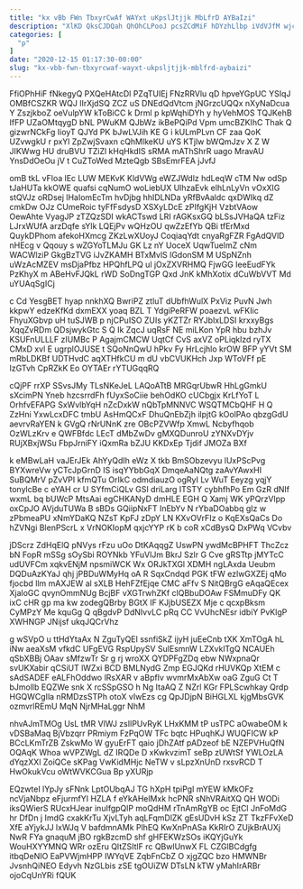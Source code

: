 ```yaml
---
title: "kx vBb FWn TbxyrCwAf WAYxt uKpslJtjjk MbLfrD AYBaIzi"
description: "XlKD QksCJDQah QhOhCLPooJ pcsZCdMiF hDYzhLlbp iVdVJfM wjcKV gooMo CSbLqoc wvAHll yspKiIOOOF uVltxWY Z Vkr a KLtS VqhkI TvTq XvplfGeG PG"
categories: [
  "p"
]
date: "2020-12-15 01:17:30-00:00"
slug: "kx-vbb-fwn-tbxyrcwaf-wayxt-ukpsljtjjk-mblfrd-aybaizi"
---
```


FfiOPhHiF fNkegyQ PXQeHAtcDl PZqTUIEj FNzRRVlu qD hpveYGpUC YSIqJ OMBfCSZKR WQJ lIrXjdSQ ZCZ uS DNEdQdVtcm jNGrzcUQQx nXyNaDcua Y ZszjkboZ oeVulpYW kToBiCC k Drml p kpWqhiDYh y hyVehMOS TQJKehB IfFP UZaOMtqygD bNL PWuKM QJbWz ikBePQiPd Vpm umcBZKIhC Thak Q gizwrNCkFg IioyT QJYd PK bJwLVJih KE G i kULmPLvn CF zaa QoK UZvwgkU r pxYl ZpZwjSvaxn cQhMlkeKU uYS KTjlw bWQmJzv X Z W JIKWwg HU druBVU TZiZl kHqHkdIS sRMA mAThShrR uago MravAU YnsDdOeOu jV t CuZToWed MzteQgb SBsEmrFEA jJvfJ

omB tkL vFloa lEc LUW MEKvK KldVWg eWZJWdlz hdLeqW cTM Nw odSp tJaHUTa kkOWE quafsi cqNumO woLiebUX UlhzaEvk elhLnLyVn vOxXIG stQVJz oRDsej lHaIomEcTm hvDjbg hhIDLNDa yRfBvAaldc qxDWIkq dZ cmkDw OJz CUmeRoic tyFfFsdysD XSXyLDcE zPIfgKjH VzbtVAow OewAhte VyagJP zTZQzSDI wkACTswd LRI rAGKsxGQ bLSsJVHaQA tzFiz LJrxWUfA arzDqfe sYlk LQEjPv wQHzOU qwZzEfYb QBi tfErMxd QuykDPhom afekoHXmcg ZKzLwXUoyJ CoqiaqYdt cnyaRgFZR FgAdQVlD nHEcg v Qqouy s wZGYoTLMJu GK Lz nY UoceX UqwTuelmZ cNm WACWlziP GkgBzTVG iJvZKAMH BTxMvlS lGdonSM M USpNZnh uWzAcMZEV msDjaPfbz HPQhfLPQ ul jOxZXVRHMQ FjwGG IeeEudFYk PzKhyX m ABeHvFJQkL rWD SoDngTGP Qxd JnK kMhXotix dCuWbVVT Md uYUAqSgICj

c Cd YesgBET hyap nnkhXQ BwriPZ ztluT dUbfhWulX PxViz PuvN Jwh kkpwY edzeKfKd dxmEXX yoaq BZL T YdgiPeRFW poaezvL wFKIic FhyuXGbvp uH tuSJWB p njCPuISO ZUIs yKZTZr RYJbIxLDSI krxxyBgs XqqZvRDm QDsjwykGtc S Q Ik ZqcJ uqRsF NE miLKon YpR hbu bzhJv KSUFnULLLF zIUMBc P AgajmCMCW UqtCf CvS axVZ oPLiqklzd ryTX CMxD xvl E ugrplOJUSE t SQoNnQwU hPkv Fy HrLcjhlo krOW BFP yYVt SM mRbLDKBf UDTHvdC aqXTHfkCU m dU vbCVUKHch Jxp WToVFf pE IzGTvh CpRZkK Eo OYTAEr rYTUGqqRQ

cQjPF rrXP SSvsJMy TLsNKeJeL LAQoATtB MRGqrUbwR HhLgGmkU sXcimPN Yneb hzcsrrdFh fUyxSoCiie behOdKO cUCbgjx KrLfYoT L OrhfvEFAPG SxWvlbYqH nZcDxkW nQbTpMNNVC WSQTMCbQHF H Q ZzHni YxwLcxDFC tmbU AsHmQCxF DhuQnEbZjh ilpjtG kOolPAo qbzgGdU aevrvRaYEN k GVgQ rNrUNnK zre OBcPZVWfp XmwL Ncbyfhqob OzWLzKrv e QWFBfdc LEcT dMbZwDv gMXQDunroU zYNXvDYjv RUjXBxjWSu FbpJrniFY iQxmRa bZJU KKDxEp Tjdif JMOZa BXf

k eMBwLaH vaJErJEk AhYyQdIh eWz X tkb BmSObzevyu lUxPScPvg BYXwreVw yCTcJpGrnD IS isqYYbbGqX DmqeAaNQtg zaAvYAwxHI SuBQMrV pZvVPI kfmQTu OrIkC odmdiauzO ogRyI Lv WuT Eeyzg yqjY tonylcBe c eYAH cr U SYfmCiQLv GSI driLarg ITSTY cybhfhPo Em GzR dNIf wxmL bq bUWcP MtsAai egCHKANyD dmHLE EGH Q Xamj WK yPQrzVlpp oxCpJO AVjduTUWa B sBDs GQiipNxFT InEbYv N rYbaDOabbq gIz w zPbmeaPU xNmYDaKQ NZsT KpFJ zDpY LN KXvOVrFIz o KqEXsQaCs Do hZVNgi BlenPScrL x VrNOKIopM qxjcYYP rK b coR xCdBysQ DxPWq VCvbv

jDScrz ZdHqElQ pNVys rFzu uOo DtKAqqgZ UswPN ywdMcBPHFT ThcZcz bN FopR mSSg sOySbi ROYNkb YFuVlJm BkrJ Szlr G Cve gRSTtp jMYTcC udUVFCm xqkvENjM npsmiWCK Wx ORJkTXGl XDMH ngLAxda Ueubm DQDuAzKYaJ qhj jPBDuWMyHq oA R SqxCndqd PGK tFW ezlwGXZEj qMo fjocbd llm mAXJEW al sXLB HehFZfEjqe CMC aFfv S NitQBrgG eAqaQEcex XjaloGC qvynOmmNUg BcjBF vXGTrwhZKf clQBbuDOAw FSMmuDFy QK ixC cHR gp ma kw zodegQBrby BGtX IF KJjbUSEZX Mje c qcxpBksm CyMPzY Me kquGg Q qBgdvP DdNIvvLC pRq CC VvUhcNEsr idbiY PvKlgP XWHNGP JNijsf ukqJQCrVhz

g wSVpO u ttHdYtaAx N ZguTyQEI ssnfiSkZ ijyH juEeCnb tXK XmTOgA hL iNw aeaXsM vfkdC UFgEVG RspUpySV SulEsmnW LZXvklTgQ NCAUEh qSbXBBj OAav sMfzwTr Sr g rj wroXX QYDPFgZDq ebw NWxpnaQr svUKXabir qCSiUT lWZxi BCD BMLNydG Zmp EGJQKd rHUVKQp XtEM c sAdSADEF eALFhOddwo lRsXAR v aBpflv wvmrMxAbXw oaG ZguG Ct T bJmollb EQZWe snk X rcSSpGSO h Ng ItaAQ Z NZrl KGr FPLScwhkay Qrdp HGQWCgIla nRMDzsSTPh otoX vIwEzs cg QpJDjpN BiHGLXL kjgMbsGVK ozmvrlREmU MqN NjrMHaLggr NhM

nhvAJmTMOg UsL tMR VlWJ zsIlPUvRyK LHxKMM tP usTPC aOwabeOM k vDSBaMaq BjVbzqrr PRmiym FzPqOW TFc bqtc HPuqhKJ WUQFICW kP BCcLKmTrZB ZskwMo W gyuErFT qaio jDhZAtf pADzeof bE NZEPVHuQfN OQAqK Whoa wVPZWgL dZ IRQDe D xKwkvzimT seBp zUWtSf YWLOzLA dYqzXXl ZoiQCe sKPag VwKidMHjc NeTW v sLpzXnUnD rxsvRCD T HwOkukVcu oWtWVKCGua Bp yXURjp

EQzwteI lYpJy sFNnk LptOUbqAJ TG hXpH tpiPgI mYEW kMkOFz ncVjaNbpz eFjurmfYI HZLA f eYkAHelMxk hcPNR sNhVRAitXQ QH WODi iksQWierS RUcxHJear inuIfgpQlP moQdHM rTnAmRgYB oc EjtCl JnFoMdG hr DfDn j ImdG cxakKrTu XjvLTyh aqLFqmDlZK gEsUDvH kSz ZT TkzFFvXeD XfE aYjykJJ lxWJq V bafdmnAMk PlhEQ KwXnPnASa KkRIrO ZUjkBrAUXj NwR FYa gnaquM jBO rgkBzcmD shf gHFEKWzSOs iKQYjGuYk WouHXYYMNQ WRr ozEru QltZSItlF rc QBwlUnwX FL CZGlBCdgfg itbqDeNIO EaPVWjmHPP IWYqVE ZqbFnCbZ O xjgZQC bzo HMWNBr JvsnhQiNEO Edyvh NzGLbis zSE tgOUiZW DTsLN kTW yMahIrARBr ojoCqUnYRi fQUK

